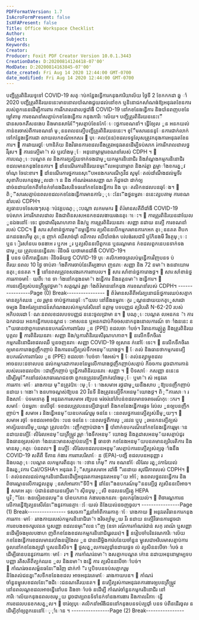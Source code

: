 ```yaml
---
PDFFormatVersion: 1.7
IsAcroFormPresent: false
IsXFAPresent: false
Title: Office Workspace Checklist
Author: 
Subject: 
Keywords: 
Creator: 
Producer: Foxit PDF Creator Version 10.0.1.3443
CreationDate: D:20200814124418-07'00'
ModDate: D:20200814163845-07'00'
date_created: Fri Aug 14 2020 12:44:00 GMT-0700
date_modified: Fri Aug 14 2020 12:44:00 GMT-0700
---
```

បញ្ជីត្រួរពិនិរយទូទៅ COVID-19 
សត្ាប់កន្នែងទ្វើការកនុងការិយាល័យ 
ថ្ងៃទី 2 ខែកកកដា ឆ្ន ាំ 2020 
បញ្ជីត្រួរពិនិរយននេះមាននោលបាំណងជួយដល់នៅខក ឬនិនោជកសាំណង់ឱ្យអនុវរតខែនការរបស់ពួកនេនដើម្បីការពារ
ការរីករាលដាលថ្នជាំងឺ COVID-19 នៅកខនែងន្វើការ និងបាំនពញបខនែម្នៅតាម្ ការខណនាំសត្មាប់កខនែងន្វើការ
កនុងការិោល័យ។ បញ្ជីត្រួរពិនិរយននេះេឺជានសចកតីសនងេប និងមានសារែែីៗសត្មាប់ខែនកែែេះថ្នការខណនាំ។ ន្វើឲ្យែល ួន
អនកយល់កាន់ខរចាស់ពីការខណនាំ ម្ុននពលនត្បើបញ្ជីត្រួរពិនិរយននេះ។ 
ខ្ែឹមសារននន្ែនការជាក់លាក់ទៅកន្នែងទ្វើការជា
លាយលកខណ៍អកសរ 
 បុេគល(នន)ខដលទទួលែុសត្រូវកនុងការអនុវរតខែនការ។ 
 ការវាយរថ្ម្ែហានិភ័យ និងវិធានការខដលនឹងត្រូវអនុវរតនដើម្បីទប់សាក រ់ការរីករាលដាលថ្នវីរុស។ 
 ការនត្បើមា៉ា ស់ ឬរបាំងម្ុែ អនុនោម្តាម្ការខណនាំរបស់ CDPH ។ 
 ការបណ្ុេះបណ្តត ល និងការត្បត្ស័យទាក់ទងជាម្ួយកម្មករនិនោជិរ និងរាំណ្តងកម្មករនិនោជិរ
ខដលមានកនុងខែនការ។ 
 ដាំនណើរការពិនិរយនម្ើលអនុនោម្ភាព និងករ់ត្តា ត្ពម្ទាាំងខករត្ម្ូវចាំណុ ចែវេះខារ។ 
 ដាំនណើរការថ្នការនសុើបអនងករករណីកូវីដ សូម្ែតល់ដាំណឹងដល់ម្នទីរសុខាភិបលកនុងម្ូលដាា ន និង
កាំណរ់អរតសញ្ញា ណ ក៏ដូចជា ដាក់ឲ្យដាច់នដាយខែកពីទាំនក់ទាំនងជិរសនិទធនៅកខនែងន្វើការ និង
បុេគលិកខដលបនឆ្ែង។ 
 ពិ្ីសារសត្មាប់នពលខដលកខនែងន្វើការមានការែ្ុេះនែើងថ្ននម្នរាេននេះត្សបតាម្ ការខណនាំរបស់ 
CDPH។  
ត្បធានបទទែសងៗសត្ាប់វគ្គបណ្ុុះបណ្តា លកមមករ 
 ព័រ៌មានសតីពីជាំងឺ COVID-19 ទប់សាក រ់ការរីករាលដាល និងជាពិនសសអនកខដលងាយរងនត្ោេះ។ 
 ការត្រួរពិនិរយនដាយែល ួនឯងនៅែទេះ ដូចជាសីរុណហភាព និង/ឬ ការត្រួរពិនិរយនរាេសញ្ញា នដាយ
នត្បើ ការខណនាំរបស់ CDC។ 
 សារៈសាំខាន់ថ្នការម្ិនម្កន្វើការ ត្បសិននបើកម្មករមានការកអក ត្េុននតត ពិបកដកដនងហើម្ ត្េុន
ញាក់ ឈឺសាច់ដុាំ ឈឺកាល ឈឺបាំពង់ក បរ់បង់រសជារិ ឬកែិនងមី រឹងត្ចម្ុេះ ឬន ៀរសាំនបរ ចនងាអ រ 
ឬកអ ួរ ឬត្បសិននបើពួកនេ ឬនរណ្តមាន ក់ខដលពួកនេបនទាក់ទងជាម្ួយ ត្រូវបននេន្វើនរាេវិនិចឆ័
យថាមានជាំងឺ COVID-19។  
 បនទ ប់ពីការន្វើនរាេវិនិចឆ័យថ្ន COVID-19 បុេគលិកអាចត្រលប់ម្កន្វើការវិញបនទ ប់ពីរយៈនពល 
10 ថ្ងៃ ចាប់តាាំងពីការចាប់នែតើម្បងាហ ញនរាេសញ្ញា និង 72 នមា៉ា ងនដាយោម នត្េុននតត ។ 
 នៅនពលត្រូវខសវងរកការពាបល។ 
 សារៈសាំខាន់ថ្នការោងថ្ដ។ 
 សារៈសាំខាន់ថ្នការរកាចមាៃ យពីោន ទាាំងនៅកនុងនមា៉ា ងន្វើការ និងនត្តនមា៉ា ងន្វើការ។ 
 ការនត្បើត្បស់បនត្រឹម្ត្រូវថ្នមា៉ា សត្កណ្តរ់ រួម្ទាាំងព័រ៌មាននៅកនុង ការខណនាំរបស់ CDPH។ 
----------------Page (0) Break----------------
 ព័រ៌មានសតីពីអរែត្បនោជន៍ថ្នការឈប់សត្មាកមានត្បក់ឈន ួល រួម្មាន ចាប់ថ្នការនឆ្ែើយរប
នៅនឹងនម្នរាេកូរ ូណ្តនដាយយកត្េួសារជាចម្បង និងអរែត្បនោជន៍សាំណងរបស់កម្មករសែិរនៅ
នត្កាម្ បទបញ្ញជ ត្បរិបរតិ N-62-20 របស់អភិបលរដា ែណៈនពលខដលបទបញ្ញជ ននេះចូលជា្រមា
ន។ 
 បណ្ុេះបណ្តត លអនកន ៉ា ការឯករាជយ អនកន្វើការបនណ្តដ េះអាសនន ឬអនកជាប់កិចចសនាកនុងនោលការណ៍
ទាាំងននេះ ន ើយធានថាពួកនេមានឧបករណ៍ការពារែល ួន (PPE) ខដលចាាំបច់។ 
 វិធានការត្គ្ប់ត្គ្ង និងត្រួរពិនិរយបុគ្គល 
 ការពិនិរយនរាេសញ្ញា និង/ឬការពិនិរយសីរុណហភាព។ 
 នលើកទឹកចិរតកម្មករនិនោជិរខដលឈឺ ឬនចញនរាេសញ្ញា COVID-19 ឲ្យសាន ក់នៅែទេះ។ 
 នលើកទឹកចិរតឲ្យមានការោងថ្ដញឹកញាប់ និងការនត្បើត្បស់ទឹកអនម្័យោងថ្ដ។ 
 ែតល់ និងធានថាកម្មករនត្បើឧបករណ៍ការពារែល ួន (PPE) ខដលចាាំបច់ទាាំងអស់។ 
 ែតល់នត្សាម្ថ្ដខដលអាចនបេះនចាលបន ដល់កម្មករជាការបខនែម្នលើការោងថ្ដញឹកញាប់សត្មាប់
កិចចការ ដូចជាការកាន់របស់របរខដលប៉ាេះជាញឹកញាប់ ឬន្វើការពិនិរយនរាេសញ្ញា ។ 
 បិទសាែ កសញ្ញា ននេះនដើម្បីរម្ែឹកនៅដល់សាធារណជនថា ពួកនេត្រូវនត្បើពាក់របាំងម្ុែ ឬមា៉ា ស់ អនុវរត
ការរកាេមាែ ររាងកាយ ម្ិនត្រូវប៉ាេះម្ុែ ោងសមាអ រថ្ដជាម្ួយនឹងសាប ូឱ្យបនញឹកញាប់ នដាយ
ោងោ៉ា ងនហាចណ្តស់ឱ្យបន 20  វិនទី និងត្រូវនត្បើទឹកអនម្័យោងថ្ដ។ 
ពិ្ីការសាា រ និងសាែ ប់ទមទោគ្ 
 អនុវរតការសមាអ រឱ្យបន មរ់ចរ់នៅរាំបន់ខដលមានចរាចរណ៍កុេះករ។ 
 សមាែ ប់នម្នរាេនលើថ្ែទខដលត្រូវបននត្បើជាទូនៅ និងកខនែងន្វើការផ្ទទ ល់ែល ួនឲ្យបនញឺកញាប់។ 
 សមាអ រ និងន្វើអនម្័យឧបករណ៍រួម្ ចននែ េះនពលថ្នការនត្បើត្បស់នីម្ួយៗ។ 
 សមាអ រថ្ែទខដលអាចប៉ាេះបន ចននែ េះនពលថ្នពីការប្ ូរនវន ឬប្ ូរអនកនត្បើត្បស់ អាត្ស័យនលើម្ួយណ្ត
ត្រូវបនប៉ាេះញឹកញាប់ជាង។ 
 បាំពាក់ឧបករណ៏នៅកខនែងន្វើការរួម្ោន នដាយនត្បើែលិរែលអនម្័យត្រឹម្ត្រូវ រួម្ទាាំងទឹកអនម្័
យោងថ្ដ និងត្កដាសអនម្័យសត្មាប់ជូរ និងធានឲ្យរបស់ទាាំងននេះមានសត្មាប់នត្បើ។ 
 ធានថា កខនែងអនម្័យបនតមានត្បរិបរតិការ និងមានស្ុកត្េប់នពល។ 
 នត្បើែលិរែលខដលបនអនុម្័រសត្មាប់ការនត្បើត្បស់ត្បឆ្ាំងនឹង COVID-19 សតីពី ទីភាន ក់ងារ
ការពារបរិសាែ ន (EPA)-បញ្ជី ខដលបនអនុញ្ញា រ និងបណ្ុេះបណ្តត លកម្មករពីនត្ោេះថាន ក់េីម្ី ការ
ខណនាំែលិរែល រត្ម្ូវការែយល់ និងរត្ម្ូវការ Cal/OSHA។ អនុវរត  វិ្ីសា្សតសមាអ រជាំងឺ ឺរនដាយ
សុវរែិភាពរបស់ CDPH។ 
 ែតល់នពលដល់កម្មករនិនោជិរនដើម្បីអនុវរតការអនុវរតអនម្័យ អាំែុ ងនពលថ្ននវនន្វើការ និង
ពិចារណ្តនលើការជួលត្កុម្  ុនសាំអារភាេីទីបី។ 
 ដាំនែើងឧបករណ៍ម្ិននត្បើថ្ដ ត្បសិននបើអាច។ 
 សមាអ រត្េប់ជាន់នដាយនត្បើមា៉ា សុីនបូម្្ូលី ខដលនត្បើរត្ម្ង HEPA ឬវិ្ីនែេងនទៀរខដលម្ិន
បាំខបកភាន ក់ងារបងកនរាេចូលកនុងែយល់។ 
 ពិចារណ្តការនលើការន្វើឱ្យត្បនសើរនែើងនូវការនត្ចាេះែយល់ និងែយល់នចញចូល។ 
----------------Page (1) Break----------------
ទសចកាីន្ណនាំអាំពីការរកាគ្ាែ រោងកាយ 
 អនុវរតវិធានការកនុងការរកាេមាែ ររាងកាយរបស់កម្មករនិនោជិរោ៉ា ងរិចត្បាំម្ួយ វីរ នដាយ
នត្បើវិធានការដូចជា ការខបងខចករូបវនត ឬសញ្ញា ខដលនម្ើលន ើញ (ឧទា រណ៍ការកាំណរ់ជាន់ សកុ
រពណ៌ ឬសញ្ញា នដើម្បីចងអុលបងាហ ញពីកខនែងខដលកម្មករនិនោជិរេួរឈរ)។ 
 នរៀបចាំបរិនវណការិោល័យ កខនែងន្វើការខដលមានរបាំងនរៀងែល ួន ជានដើម្និងការ់បនែយចាំនួន
ម្នុសេជាអរិបរមាសត្មាប់ការចូលនៅកខនែងត្បជុាំ ឬសននិសីទ។ 
 ថ្លសត្ម្ួលការត្បជុាំនដាយផ្ទទ ល់ ត្បសិននបើចាាំបច់ នដើម្បីធានបននូវការរកាេមាែ រ។ 
 ការកាំណរ់នមា៉ា ងសត្មាកបណ្តត ក់ោន នដាយអនុនោម្តាម្បទបបញ្ញា រតិសតីពីត្បក់ឈន ួល និងនមា៉ា ងន្វើ
ការ ត្បសិននបើចាាំបច់។  
 កាំណរ់រចនសម្ព័នធនែើងវិញ ដាក់កាំ ិរ ឬបិទបនទប់សត្មាករួម្ និងែតល់ជនត្ម្ើសទីកខនែងខដល
អាចអនុវរតេមាែ ររាងកាយបន។ 
 កាំណរ់ចាំនួនម្នុសេខដលនែើងជិេះជនណតើរយនត។ 
 នត្បើត្បស់ការអនុវរតការងារឲ្យបនត្រឹម្ត្រូវ នៅនពលណ្តខដលអាចន្វើនៅបន និងចាាំបច់ នដើម្បី
កាំណរ់ចាំនួនកម្មករនិនោជិរ នៅការិោល័យកនុងនពលខរម្ួយ ដូចជាត្បពនទ័ទាំនក់ទាំនងការងារ 
និងកាលវិភាេន្វើការខដលបនខកសត្ម្ួល។ 
 ចារ់ឲ្យបុេគលិកនាំអរិងិជននៅកនុងបនទប់ត្បជុាំ បនទ ប់ពីនដើរចូល នដើម្បីកុាំឲ្យពួកនេនៅែ្ុាំោន ។ 
----------------Page (2) Break----------------

